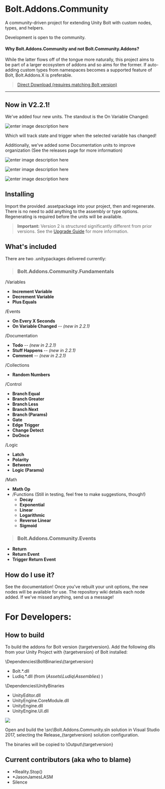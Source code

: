 
# Bolt.Addons.Community
A community-driven project for extending Unity Bolt with custom nodes, types, and helpers.

Development is open to the community.


#### Why Bolt.Addons.Community and not Bolt.Community.Addons?  
While the latter flows off of the tongue more naturally, this project aims to be part of a larger ecosystem of addons and so aims for the former.  If auto-adding custom types from namespaces becomes a supported feature of Bolt, Bolt.Addons.X is preferable.

> [Direct Download (requires matching Bolt version)](https://github.com/RealityStop/Bolt.Addons.Community/releases/)



----------

## Now in V2.2.1!

We've added four new units.  The standout is the On Variable Changed:

 ![enter image description here](https://user-images.githubusercontent.com/33366270/43755484-0f0a3c70-99de-11e8-9c5b-c354bcb6802b.png)

Which will track state and trigger when the selected variable has changed!

Additionally, we've added some Documentation units to improve organization (See the releases page for more information)

![enter image description here](https://user-images.githubusercontent.com/33366270/43755381-a6b85b5c-99dd-11e8-9bb8-15389d323da2.png)
 
![enter image description here](https://user-images.githubusercontent.com/33366270/43755436-e4ff8714-99dd-11e8-8352-b2bc4a63c92a.png)

![enter image description here](https://user-images.githubusercontent.com/33366270/43755459-f8127302-99dd-11e8-9edf-4a83ec364b9b.png)

## Installing

Import the provided .assetpackage into your project, then and regenerate.  There is no need to add anything to the assembly or type options.  Regenerating is required before the units will be available.

> **Important:** Version 2 is structured significantly different from prior versions.  See the [Upgrade Guide](https://github.com/RealityStop/Bolt.Addons.Community/wiki/Version-2.0-Released!) for more information.


## What's included
There are two .unitypackages delivered currently:

> ### Bolt.Addons.Community.Fundamentals

/Variables
 - **Increment Variable**
 - **Decrement Variable**
 - **Plus Equals**

/Events
 - **On Every X Seconds**
 - **On Variable Changed** -- *(new in 2.2.1)*

/Documentation
 - **Todo** -- *(new in 2.2.1)*
 - **Stuff Happens** -- *(new in 2.2.1)*
 - **Comment** -- *(new in 2.2.1)*

/Collections
 - **Random Numbers** 

/Control
 - **Branch Equal**
 - **Branch Greater**
 - **Branch Less**
 - **Branch Next**
 - **Branch (Params)**
 - **Gate**
 - **Edge Trigger**
 - **Change Detect**
 - **DoOnce**

/Logic
 - **Latch**
 - **Polarity**
 - **Between**
 - **Logic (Params)**

/Math
 - **Math Op**
 - 
	 /Functions  (Still in testing, feel free to make suggestions, though!)
	 - **Decay**
	 - **Exponential**
	 - **Linear**
	 - **Logarithmic**
	 - **Reverse Linear**
	 - **Sigmoid**

> ### Bolt.Addons.Community.Events
 - **Return**
 - **Return Event**
 - **Trigger Return Event**




## How do I use it?
See the documentation!  Once you've rebuilt your unit options, the new nodes will be available for use.  The repository wiki details each node added.  If we've missed anything, send us a message!


# For Developers:

## How to build
To build the addons for Bolt version {targetversion}.  Add the following dlls from your Unity Project with {targetversion} of Bolt installed:

\Dependencies\BoltBinaries\\{targetversion}
 - Bolt.*.dll  
 - Ludiq.*.dll
(from (*Assets\Ludiq\Assemblies*) )
  
\Dependencies\UnityBinaries
 - UnityEditor.dll
 - UnityEngine.CoreModule.dll
 - UnityEngine.dll
 - UnityEngine.UI.dll
 
 ![](https://i.imgur.com/M7XvCRl.gif)

Open and build the \src\Bolt.Addons.Community.sln solution in Visual Studio 2017, selecting the Release_{targetversion} solution configuration.

The binaries will be copied to \Output\\{targetversion}


## Current contributors (aka who to blame)
 - *Reality.Stop()
 - *JasonJamesLASM
 - Silence
